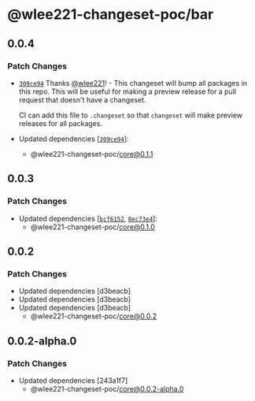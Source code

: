 # @wlee221-changeset-poc/bar

## 0.0.4

### Patch Changes

- [`309ce94`](https://github.com/wlee221/changeset-poc/commit/309ce945322a9787f745391d9f3f889e76287b60) Thanks [@wlee221](https://github.com/wlee221)! - This changeset will bump all packages in this repo. This will be useful for making a preview release for a pull request that doesn't have a changeset.

  CI can add this file to `.changeset` so that `changeset` will make preview releases for all packages.

- Updated dependencies [[`309ce94`](https://github.com/wlee221/changeset-poc/commit/309ce945322a9787f745391d9f3f889e76287b60)]:
  - @wlee221-changeset-poc/core@0.1.1

## 0.0.3

### Patch Changes

- Updated dependencies [[`bcf6152`](https://github.com/wlee221/changeset-poc/commit/bcf61525e9faff5404fff5b52c9471f1425750b1), [`8ec73e4`](https://github.com/wlee221/changeset-poc/commit/8ec73e46290c86748b6d99ae97b35660ec295777)]:
  - @wlee221-changeset-poc/core@0.1.0

## 0.0.2

### Patch Changes

- Updated dependencies [d3beacb]
- Updated dependencies [d3beacb]
- Updated dependencies [d3beacb]
  - @wlee221-changeset-poc/core@0.0.2

## 0.0.2-alpha.0

### Patch Changes

- Updated dependencies [243a1f7]
  - @wlee221-changeset-poc/core@0.0.2-alpha.0
